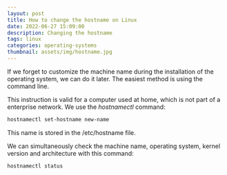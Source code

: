 ```yaml
---
layout: post
title: How to change the hostname on Linux
date: 2022-06-27 15:09:00
description: Changing the hostname
tags: linux
categories: operating-systems
thumbnail: assets/img/hostname.jpg
---
```


If we forget to customize the machine name during the installation of the operating system, we can do it later. The easiest method is using the command line.

This instruction is valid for a computer used at home, which is not part of a enterprise network. We use the _hostnamectl_ command:

```bash
hostnamectl set-hostname new-name
```

This name is stored in the /etc/hostname file.

We can simultaneously check the machine name, operating system, kernel version and architecture with this command:

```bash
hostnamectl status
```

&nbsp;

<script src="https://giscus.app/client.js"
        data-repo="pratajo/pratajo.github.io"
        data-repo-id="R_kgDONl93Sw"
        data-category="Comments"
        data-category-id="DIC_kwDONl93S84Cl7yv"
        data-mapping="title"
        data-strict="1"
        data-reactions-enabled="1"
        data-emit-metadata="0"
        data-input-position="bottom"
        data-theme="preferred_color_scheme"
        data-lang="en"
        crossorigin="anonymous"
        async>
</script>
